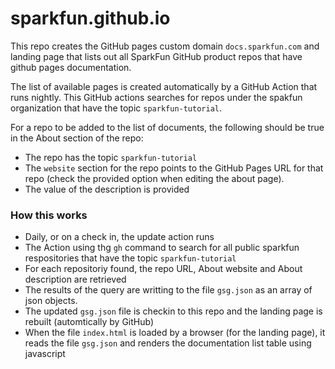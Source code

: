 # sparkfun.github.io

This repo creates the GitHub pages custom domain `docs.sparkfun.com` and landing page that lists out all SparkFun GitHub product repos that have github pages documentation.

The list of available pages is created automatically by a GitHub Action that runs nightly. This GitHub actions searches for repos under the spakfun organization that have the topic `sparkfun-tutorial`.

For a repo to be added to the list of documents, the following should be true in the About section of the repo:

* The repo has the topic `sparkfun-tutorial`
* The `website` section for the repo points to the GitHub Pages URL for that repo (check the provided option when editing the about page).
* The value of the description is provided

### How this works

* Daily, or on a check in, the update action runs
* The Action using thg `gh` command to search for all public sparkfun respositories that have the topic `sparkfun-tutorial`
* For each repositoriy found, the repo URL, About website and About description are retrieved
* The results of the query are writting to the file `gsg.json` as an array of json objects.
* The updated `gsg.json` file is checkin to this repo and the landing page is rebuilt (automtically by GitHub)
* When the file `index.html` is loaded by a browser (for the landing page), it reads the file `gsg.json` and renders the documentation list table using javascript

  

